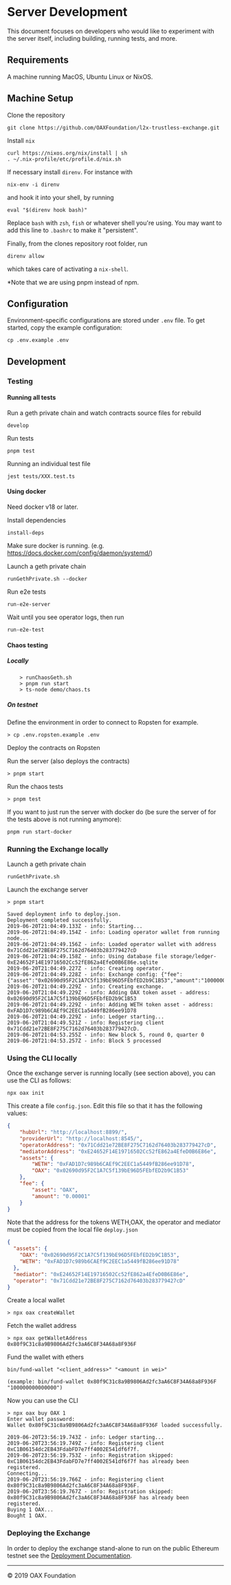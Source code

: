 
# Server Development

This document focuses on developers who would like to experiment with the server itself, including building, running tests, and more.

## Requirements
A machine running MacOS, Ubuntu Linux or NixOS.

## Machine Setup

Clone the repository
```
git clone https://github.com/OAXFoundation/l2x-trustless-exchange.git
```

Install `nix`

    curl https://nixos.org/nix/install | sh
    . ~/.nix-profile/etc/profile.d/nix.sh

If necessary install `direnv`. For instance with

    nix-env -i direnv

and hook it into your shell, by running

    eval "$(direnv hook bash)"

Replace `bash` with `zsh`, `fish` or whatever shell you're using. You may want
to add this line to `.bashrc` to make it "persistent".

Finally, from the clones repository root folder, run

    direnv allow

which takes care of activating a `nix-shell`.

*Note that we are using pnpm instead of npm.

## Configuration

Environment-specific configurations are stored under `.env` file. To get
started, copy the example configuration:

    cp .env.example .env

## Development

### Testing

#### Running all tests

Run a geth private chain and watch contracts source files for rebuild

    develop

Run tests

    pnpm test
    
    
Running an individual test file
    
    jest tests/XXX.test.ts

#### Using docker

Need docker v18 or later.

Install dependencies

    install-deps

Make sure docker is running. (e.g. https://docs.docker.com/config/daemon/systemd/)
   
Launch a geth private chain

    runGethPrivate.sh --docker   

Run e2e tests

    run-e2e-server

Wait until you see operator logs, then run

    run-e2e-test
    
#### Chaos testing

##### Locally

```
    > runChaosGeth.sh
    > pnpm run start
    > ts-node demo/chaos.ts 
```

##### On testnet 

Define the environment in order to connect to Ropsten for example.

```
> cp .env.ropsten.example .env
```

Deploy the contracts on Ropsten


Run the server (also deploys the contracts)
```
> pnpm start
```

Run the chaos tests
```
> pnpm test
```


    
If you want to just run the server with docker do 
(be sure the server of for the tests above is not running anymore):

    pnpm run start-docker

### Running the Exchange locally

Launch a geth private chain

    runGethPrivate.sh    

Launch the exchange server

    
    > pnpm start
    
    Saved deployment info to deploy.json.
    Deployment completed successfully.
    2019-06-20T21:04:49.133Z - info: Starting...
    2019-06-20T21:04:49.154Z - info: Loading operator wallet from running node...
    2019-06-20T21:04:49.156Z - info: Loaded operator wallet with address 0x71Cdd21e72BE8F275C7162d76403b283779427cD
    2019-06-20T21:04:49.158Z - info: Using database file storage/ledger-0xE24652F14E19716502Cc52fE862a4EfeD0B6E86e.sqlite
    2019-06-20T21:04:49.227Z - info: Creating operator.
    2019-06-20T21:04:49.228Z - info: Exchange config: {"fee":{"asset":"0x02690d95F2C1A7C5f139bE96D5FEbfED2b9C1B53","amount":"10000000000000"}}
    2019-06-20T21:04:49.229Z - info: Creating exchange.
    2019-06-20T21:04:49.229Z - info: Adding OAX token asset - address: 0x02690d95F2C1A7C5f139bE96D5FEbfED2b9C1B53
    2019-06-20T21:04:49.229Z - info: Adding WETH token asset - address: 0xFAD1D7c989b6CAEf9C2EEC1a5449fB286ee91D78
    2019-06-20T21:04:49.229Z - info: Ledger starting...
    2019-06-20T21:04:49.521Z - info: Registering client 0x71Cdd21e72BE8F275C7162d76403b283779427cD.
    2019-06-20T21:04:53.255Z - info: New block 5, round 0, quarter 0
    2019-06-20T21:04:53.257Z - info: Block 5 processed



### Using the CLI locally

Once the exchange server is running locally (see section above), you can use the CLI as follows:

    npx oax init

This create a file `config.json`. Edit this file so that it has the following values:


```json
{
    "hubUrl": "http://localhost:8899/",
    "providerUrl": "http://localhost:8545/",
    "operatorAddress": "0x71Cdd21e72BE8F275C7162d76403b283779427cD",
    "mediatorAddress": "0xE24652F14E19716502Cc52fE862a4EfeD0B6E86e",
    "assets": {
        "WETH": "0xFAD1D7c989b6CAEf9C2EEC1a5449fB286ee91D78",
        "OAX": "0x02690d95F2C1A7C5f139bE96D5FEbfED2b9C1B53"
    },
    "fee": {
        "asset": "OAX",
        "amount": "0.00001"
    }
}

```

Note that the address for the tokens WETH,OAX, the operator and mediator must be copied from the local file `deploy.json`

```json
{
  "assets": {
    "OAX": "0x02690d95F2C1A7C5f139bE96D5FEbfED2b9C1B53",
    "WETH": "0xFAD1D7c989b6CAEf9C2EEC1a5449fB286ee91D78"
  },
  "mediator": "0xE24652F14E19716502Cc52fE862a4EfeD0B6E86e",
  "operator": "0x71Cdd21e72BE8F275C7162d76403b283779427cD"
}

```

Create a local wallet

    > npx oax createWallet
    
Fetch the wallet address

    > npx oax getWalletAddress
    0x80f9C31c8a9B9806Ad2fc3aA6C8F34A68a8F936F
       
Fund the wallet with ethers

    bin/fund-wallet "<client_address>" "<amount in wei>"  
    
    (example: bin/fund-wallet 0x80f9C31c8a9B9806Ad2fc3aA6C8F34A68a8F936F "100000000000000")
 
 Now you can use the CLI
    
    > npx oax buy OAX 1
    Enter wallet password: 
    Wallet 0x80f9C31c8a9B9806Ad2fc3aA6C8F34A68a8F936F loaded successfully.
    
    2019-06-20T23:56:19.743Z - info: Ledger starting...
    2019-06-20T23:56:19.749Z - info: Registering client 0xC1B06154dc2EB43FdabFD7e7ff4002E541df6f7f.
    2019-06-20T23:56:19.753Z - info: Registration skipped: 0xC1B06154dc2EB43FdabFD7e7ff4002E541df6f7f has already been registered.
    Connecting...
    2019-06-20T23:56:19.766Z - info: Registering client 0x80f9C31c8a9B9806Ad2fc3aA6C8F34A68a8F936F.
    2019-06-20T23:56:19.767Z - info: Registration skipped: 0x80f9C31c8a9B9806Ad2fc3aA6C8F34A68a8F936F has already been registered.
    Buying 1 OAX...
    Bought 1 OAX.
 

### Deploying the Exchange
In order to deploy the exchange stand-alone to run on the public Ethereum testnet see the [Deployment Documentation](DEPLOYMENT.md).

* * *
&copy; 2019 OAX Foundation
